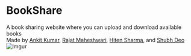 # BookShare

A book sharing website where you can upload and download available books<br/>
Made by [Ankit Kumar](https://github.com/ankitrekha01), [Rajat Maheshwari](https://github.com/rajatmaheshwari2512), [Hiten Sharma](https://github.com/hitenSharm), and [Shubh Deo](https://github.com/ShubhDeo)<br/>
![Imgur](https://i.imgur.com/Lz3Q7LZ.jpg)
